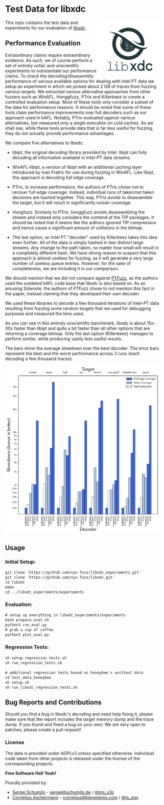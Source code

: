 # Test Data for libxdc 

<p>
<img align="right" width="200"  src="logo.png">
</p>

This repo contains the test data and experiments for our evaluation of [libxdc](https://github.com/nyx-fuzz/libxdc).

## Performance Evaluation

Extraordinary claims require extraordinary evidence. As such, we of course perform a set of entirely unfair and unscientific experiments to substantiate our performance claims. To check the decoding/disassembly performance of various available options for dealing with Intel PT data we setup an experiment in which we picked about 2 GB of traces from fuzzing various targets. We extracted various alternative approaches from other fuzzers such as WinAFL, Honggfuzz, PTrix and Killerbeez to create a controlled evaluation setup. Most of these tools only consider a subset of the data for performance reasons. It should be noted that some of these tools claim performance improvements over full decoders such as our approach used in kAFL. Notably, PTrix evaluated against various alternatives, but measured only a single execution on cold caches. As we shall see, while these tools provide data that is far less useful for fuzzing, they do not actually provide performance advantages. 

We compare five alternatives to libxdc: 

* libipt, the original decoding library provided by Intel. libipt can fully decoding all information available in Intel-PT data streams.  

* WinAFL-libipt, a version of libipt with an additional caching layer introduced by Ivan Fratric for use during fuzzing in WinAFL. Like libipt, this approach is decoding full edge coverage.

* PTrix, to increase performance, the authors of PTrix chose not to recover full edge coverage. Instead, individual runs of taken/not taken decisions are hashed together. This way, PTrix avoids to disassemble the target, but it will result in significantly noisier coverage. 

* Hongfuzz: Similarly to PTrix, honggfuzz avoids disassembling the stream and instead only considers the contend of the TIP packages.  It should be noted that it seems like the authors ignored TIP compression and hence cause a significant amount of collisions in the bitmap.

* The last option, an Intel PT "decoder" used by Killerbeez takes this idea even further: All of the data is simply hashed in two distinct large streams. Any change to the path taken, no matter how small will result in a completely different hash. We have strong reason to suspect that this approach is almost useless for fuzzing, as it will generate a very large number of useless queue entries. However, for the sake of completeness, we are including it in our comparison.

We should mention that we did not compare against [PTFuzz](https://github.com/hunter-ht-2018/ptfuzzer/blob/master/pt/disassembler.h), as the authors used the outdated kAFL code base that libxdc is also based on. As an amusing Sidenote: the authors of PTFuzz chose to not mention this fact in the paper, instead claiming that they developed their own decoder. 

We used these libraries to decode a few thousand iterations of Intel-PT data resulting from fuzzing some random targets that we used for debugging purposes and measured the time used.

As you can see in this entirely unscientific benchmark, libxdc is about 15x-30x faster than libipt and quite a bit faster than all other options that are returning a coverage bitmap. Only the last option (Killerbeez) manages to perform similar, while producing vastly less useful results. 

The bars show the average slowdown over the best decoder. The error bars represent the best and the worst performance across 3 runs (each decoding a few thousand traces). 

![](experiments/eval.png)
## Usage


### Initial Setup:
```
git clone 'https://github.com/nyx-fuzz/libxdc_experiments.git'
git clone 'https://github.com/nyx-fuzz/libxdc.git'
cd libxdc
make
cd ../libxdc_experiments/experiments
```
### Evaluation:
```
# setup up everything in libxdc_experiments/experiments
bash prepare_eval.sh
python3 run_eval.py
# grab a cup of coffee
python3 plot_eval.py
```

### Regression Tests:
```
sh setup_regression_tests.sh
sh run_regression_tests.sh

# additional regression tests based on honeybee's unittest data
cd test_data_honeybee
sh setup.sh
sh run_libxdc_regression_tests.sh
```

## Bug Reports and Contributions

Should you find a bug in libxdc's decoding and need help fixing it, please make sure that the report includes the target memory dump and the trace dump.  If you found and fixed a bug on your own: We are very open to patches, please create a pull request!

### License

The data is provided under AGPLv3 unless specified otherwise. Individual code taken from other projects is released
under the license of the corresponding projects.

**Free Software Hell Yeah!** 

Proudly provided by: 
* [Sergej Schumilo](http://schumilo.de) - sergej@schumilo.de / [@ms_s3c](https://twitter.com/ms_s3c)
* [Cornelius Aschermann](https://hexgolems.com) - cornelius@hexgolems.com / [@is_eqv](https://twitter.com/is_eqv)
